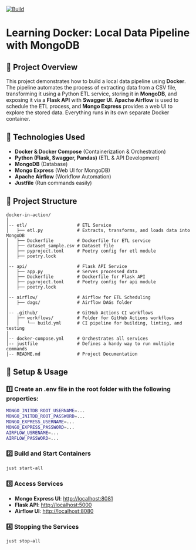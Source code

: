 [![Build](https://github.com/ralucachintoanu/docker-in-action/actions/workflows/build.yml/badge.svg)](https://github.com/ralucachintoanu/docker-in-action/actions/workflows/build.yml)

# Learning Docker: Local Data Pipeline with MongoDB

## 📌 Project Overview

This project demonstrates how to build a local data pipeline using **Docker**. The pipeline automates the process of extracting data from a CSV file, transforming it using a Python ETL service, storing it in **MongoDB**, and exposing it via a **Flask API** with **Swagger UI**. **Apache Airflow** is used to schedule the ETL process, and **Mongo Express** provides a web UI to explore the stored data. Everything runs in its own separate Docker container.

## 🚀 Technologies Used

- **Docker & Docker Compose** (Containerization & Orchestration)
- **Python (Flask, Swagger, Pandas)** (ETL & API Development)
- **MongoDB** (Database)
- **Mongo Express** (Web UI for MongoDB)
- **Apache Airflow** (Workflow Automation)
- **Justfile** (Run commands easily)

## 📂 Project Structure

```
docker-in-action/
│
│-- etl/                   # ETL Service
│   ├── etl.py             # Extracts, transforms, and loads data into MongoDB
│   ├── Dockerfile         # Dockerfile for ETL service
│   ├── dataset_sample.csv # Dataset file
│   ├── pyproject.toml     # Poetry config for etl module
│   ├── poetry.lock
│
│-- api/                   # Flask API Service
│   ├── app.py             # Serves processed data
│   ├── Dockerfile         # Dockerfile for Flask API
│   ├── pyproject.toml     # Poetry config for api module
│   ├── poetry.lock
│
│-- airflow/               # Airflow for ETL Scheduling
│   ├── dags/              # Airflow DAGs folder
│
│-- .github/               # GitHub Actions CI workflows
│   ├── workflows/         # Folder for GitHub Actions workflows
│   │   └── build.yml      # CI pipeline for building, linting, and testing
│
│-- docker-compose.yml     # Orchestrates all services
│-- justfile               # Defines a handy way to run multiple commands
│-- README.md              # Project Documentation
```

## 🔧 Setup & Usage

### 1️⃣ Create an .env file in the root folder with the following properties:

```sh
MONGO_INITDB_ROOT_USERNAME=...
MONGO_INITDB_ROOT_PASSWORD=...
MONGO_EXPRESS_USERNAME=...
MONGO_EXPRESS_PASSWORD=...
AIRFLOW_USRENAME=...
AIRFLOW_PASSWORD=...
```

### 2️⃣ Build and Start Containers

```sh
just start-all
```

### 3️⃣ Access Services

- **Mongo Express UI**: [http://localhost:8081](http://localhost:8081)
- **Flask API**: [http://localhost:5000](http://localhost:5000)
- **Airflow UI**: [http://localhost:8080](http://localhost:8080)

### 4️⃣ Stopping the Services

```sh
just stop-all
```
